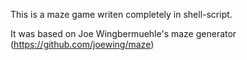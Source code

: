 This is a maze game writen completely in shell-script.

It was based on Joe Wingbermuehle's maze generator (https://github.com/joewing/maze)
